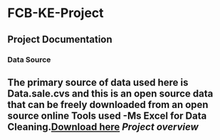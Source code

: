 # FCB-KE-Project
## Project Documentation 
### Data Source
The primary source of data used here is Data.sale.cvs and this is an open source data that can be freely downloaded from an open source online 
**Tools used**
-Ms Excel for Data Cleaning.[Download here](https://microsoft.com)
*Project overview*
---
